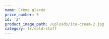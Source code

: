 ```yaml
---
name: Crème glacée
price_number: 5
id: '2'
product_image_path: /uploads/ice-cream-2.jpg
category: fr/cold-stuff
---
```

